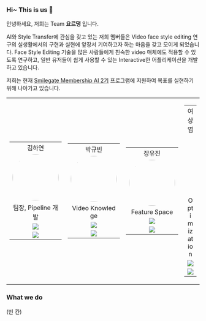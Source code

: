 ### Hi~ This is us 👋

안녕하세요, 저희는 Team **요르댕** 입니다.

AI와 Style Transfer에 관심을 갖고 있는 저희 멤버들은 Video face style editing 연구의 실생활에서의 구현과 실현에 앞장서 기여하고자 하는 마음을 갖고 모이게 되었습니다. Face Style Editing 기술을 많은 사람들에게 친숙한 video 매체에도 적용할 수 있도록 연구하고, 일반 유저들이 쉽게 사용할 수 있는 Interactive한 어플리케이션을 개발하고 있습니다.

저희는 현재 [Smilegate Membership AI 2기](https://careers.smilegate.com/student/membership) 프로그램에 지원하여 목표를 실현하기 위해 나아가고 있습니다.

<table align="center" width="788">
    <tbody>
        <tr>
            <td width="150" align="center">
                <table width="150" style="word-break:break-all; text-align: center;" >
                    <tbody>
                        <tr>
                            <td align="center">김하연</td>
                        </tr>
                        <tr>
                            <td>
                                <img style="width: 120px; border-radius: 50%;" src="https://github.com/Hayeon-kimm.png">
                            </td>
                        </tr>
                        <tr>
                            <td>팀장, Pipeline 개발</td>
                        </tr>
                        <tr>
                            <td >
                                <a href="mailto:rlagkdus705@unist.ac.kr">
                                    <img src="https://img.shields.io/badge/rlagkdus705-655ced?style=social&logo=microsoft-outlook"/>
                                </a>
                            </td>
                        </tr>
                        <tr>
                            <td>
                                <a href="https://github.com/Hayeon-kimm">
                                    <img src="http://img.shields.io/badge/Hayeon_kimm-655ced?style=social&logo=github"/>
                                </a>
                            </td>
                        </tr>
                    </tbody>
                </table>
            </td>
            <!--  -->
            <td width="150" align="center">
                <table width="150" style="word-break:break-all; text-align: center;" >
                    <tbody>
                        <tr>
                            <td align="center">박규빈</td>
                        </tr>
                        <tr>
                            <td>
                                <img style="width: 120px; border-radius: 50%;" src="https://github.com/deschanel11.png">
                            </td>
                        </tr>
                        <tr>
                            <td>Video Knowledge</td>
                        </tr>
                        <tr>
                            <td >
                                <a href="mailto:gyubin.park@unist.ac.kr">
                                    <img src="https://img.shields.io/badge/gyubin.park-655ced?style=social&logo=microsoft-outlook"/>
                                </a>
                            </td>
                        </tr>
                        <tr>
                            <td>
                                <a href="https://github.com/deschanel11">
                                    <img src="http://img.shields.io/badge/deschanel11-655ced?style=social&logo=github"/>
                                </a>
                            </td>
                        </tr>
                    </tbody>
                </table>
            </td>
            <!--  -->
            <td width="150" align="center">
                <table width="150" style="word-break:break-all; text-align: center;" >
                    <tbody>
                        <tr>
                            <td align="center">장유진</td>
                        </tr>
                        <tr>
                            <td>
                                <img style="width: 120px; border-radius: 50%;" src="https://github.com/hellog2n.png">
                            </td>
                        </tr>
                        <tr>
                            <td>Feature Space</td>
                        </tr>
                        <tr>
                            <td >
                                <a href="mailto:softjin@unist.ac.kr">
                                    <img src="https://img.shields.io/badge/softjin-655ced?style=social&logo=microsoft-outlook"/>
                                </a>
                            </td>
                        </tr>
                        <tr>
                            <td>
                                <a href="https://github.com/hellog2n">
                                    <img src="http://img.shields.io/badge/hellog2n-655ced?style=social&logo=github"/>
                                </a>
                            </td>
                        </tr>
                    </tbody>
                </table>
            </td>
            <!--  -->
            <td width="150" align="center">
                <table width="150" style="word-break:break-all; text-align: center;" >
                    <tbody>
                        <tr>
                            <td align="center">여상엽</td>
                        </tr>
                        <tr>
                            <td>
                                <p style="height: 120px;" >
                                </p>
                            </td>
                        </tr>
                        <tr>
                            <td>Optimization</td>
                        </tr>
                        <tr>
                            <td >
                                <a href="mailto:sosick377@unist.ac.kr">
                                    <img src="https://img.shields.io/badge/sosick377-655ced?style=social&logo=microsoft-outlook"/>
                                </a>
                            </td>
                        </tr>
                        <tr>
                            <td>
                                <a href="https://github.com/bwmelon97">
                                    <img src="http://img.shields.io/badge/bwmelon97-655ced?style=social&logo=github"/>
                                </a>
                            </td>
                        </tr>
                    </tbody>
                </table>
            </td>
            <!--  -->
            <td width="150" align="center">
                <table width="150" style="word-break:break-all; text-align: center;" >
                    <tbody>
                        <tr>
                            <td align="center">박수근</td>
                        </tr>
                        <tr>
                            <td>
                                <img style="width: 120px; border-radius: 50%;" src="https://github.com/bwmelon97.png">
                            </td>
                        </tr>
                        <tr>
                            <td>Model Serving</td>
                        </tr>
                        <tr>
                            <td >
                                <a href="mailto:bwmelon97@unist.ac.kr">
                                    <img src="https://img.shields.io/badge/bwmelon97-655ced?style=social&logo=microsoft-outlook"/>
                                </a>
                            </td>
                        </tr>
                        <tr>
                            <td>
                                <a href="https://github.com/bwmelon97">
                                    <img src="http://img.shields.io/badge/bwmelon97-655ced?style=social&logo=github"/>
                                </a>
                            </td>
                        </tr>
                    </tbody>
                </table>
            </td>
        </tr>
    </tbody>
</table>



### What we do
(빈 칸)

